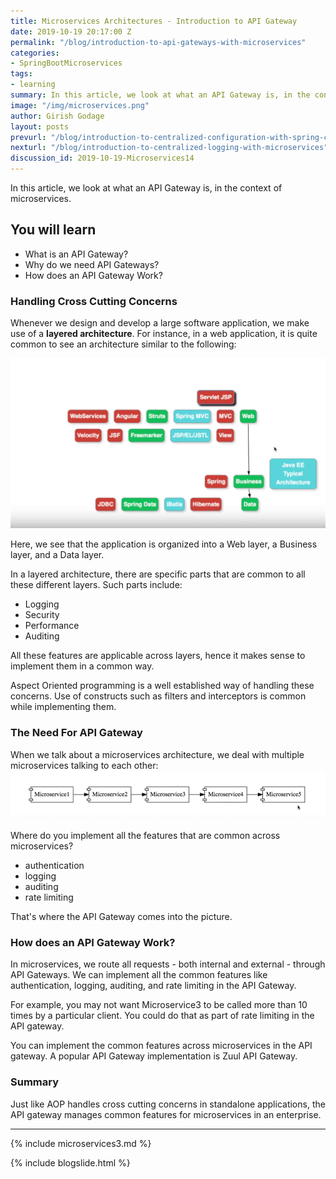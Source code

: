 ```yaml
---
title: Microservices Architectures - Introduction to API Gateway
date: 2019-10-19 20:17:00 Z
permalink: "/blog/introduction-to-api-gateways-with-microservices"
categories:
- SpringBootMicroservices
tags:
- learning
summary: In this article, we look at what an API Gateway is, in the context of microservices.
image: "/img/microservices.png"
author: Girish Godage
layout: posts
prevurl: "/blog/introduction-to-centralized-configuration-with-spring-cloud-config-server"
nexturl: "/blog/introduction-to-centralized-logging-with-microservices"
discussion_id: 2019-10-19-Microservices14
---
```


In this article, we look at what an API Gateway is, in the context of microservices.

## You will learn
- What is an API Gateway?
- Why do we need API Gateways?
- How does an API Gateway Work?

### Handling Cross Cutting Concerns

Whenever we design and develop a large software application, we make use of  a **layered architecture**. For instance, in a web application, it is quite common to see an architecture similar to the following:

![image info](/images/Capture-02-01.png)

Here, we see that the application is organized into a Web layer, a Business layer, and a Data layer. 

In a layered architecture, there are specific parts that are common to all these different layers. Such parts include:
* Logging
* Security
* Performance
* Auditing

All these features are applicable across layers, hence it makes sense to implement them in a common way. 

Aspect Oriented programming is a well established way of handling these concerns. Use of constructs such as filters and interceptors is common while implementing them.

### The Need For API Gateway

When we talk about a microservices architecture, we deal with multiple microservices talking to each other:
![image info](/images/Capture-059-02.png)

Where do you implement all the features that are common across microservices?
- authentication
- logging
- auditing
- rate limiting

That's where the API Gateway comes into the picture.

### How does an API Gateway Work?

In microservices, we route all requests - both internal and external - through API Gateways. We can implement all the common features like authentication, logging, auditing, and rate limiting in the API Gateway. 

For example, you may not want Microservice3 to be called more than 10 times by a particular client. You could do that as part of rate limiting in the API gateway.

You can implement the common features across microservices in the API gateway. A popular API Gateway implementation is Zuul API Gateway.

### Summary

Just like AOP handles cross cutting concerns in standalone applications, the API gateway manages common features for microservices in an enterprise. 

---
{% include microservices3.md %}

{% include blogslide.html %}

